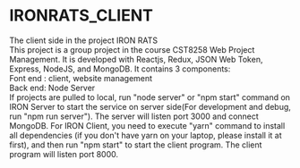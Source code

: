 # IRONRATS_CLIENT
 The client side in the project IRON RATS <br/>
 This project is a group project in the course CST8258 Web Project Management. It is developed with Reactjs, Redux, JSON Web Token, Express, NodeJS, and MongoDB. It contains 3 components: <br/>
 Font end : client, website management <br/>
 Back end: Node Server <br/>
 If projects are pulled to local, run "node server" or "npm start" command on IRON Server to start the service on server side(For development and debug, run "npm run server"). The server will listen port 3000 and connect MongoDB. For IRON Client, you need to execute "yarn" command to install all dependencies (if you don't have yarn on your laptop, please install it at first), and then run "npm start" to start the client program. The client program will listen port 8000.
